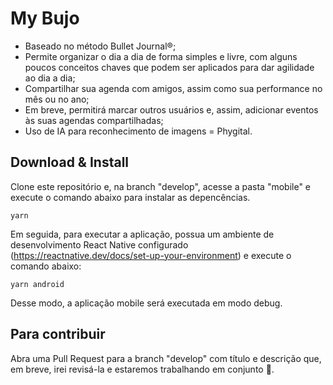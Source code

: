 # My Bujo

* Baseado no método Bullet Journal®;
* Permite organizar o dia a dia de forma simples e livre, com alguns poucos conceitos chaves que podem ser aplicados para dar agilidade ao dia a dia;
* Compartilhar sua agenda com amigos, assim como sua performance no mês ou no ano;
* Em breve, permitirá marcar outros usuários e, assim, adicionar eventos às suas agendas compartilhadas;
* Uso de IA para reconhecimento de imagens = Phygital.

## Download & Install

Clone este repositório e, na branch "develop", acesse a pasta "mobile" e execute o comando abaixo para instalar as depencências.

```yarn```

Em seguida, para executar a aplicação, possua um ambiente de desenvolvimento React Native configurado (https://reactnative.dev/docs/set-up-your-environment) e execute o comando abaixo:

```yarn android```

Desse modo, a aplicação mobile será executada em modo debug. 

## Para contribuir

Abra uma Pull Request para a branch "develop" com título e descrição que, em breve, irei revisá-la e estaremos trabalhando em conjunto 🥳.
